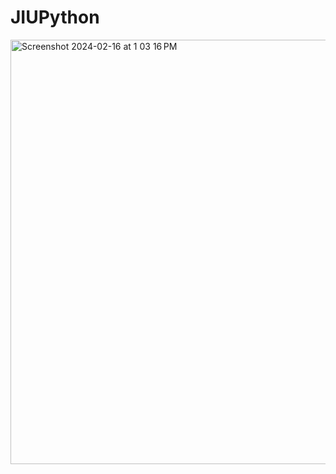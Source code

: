 # JIUPython
<img width="679" alt="Screenshot 2024-02-16 at 1 03 16 PM" src="https://github.com/livmeraki/JIUPython/assets/101008862/b8b7a490-0d81-4484-b8ff-2e52d1270bc7">
